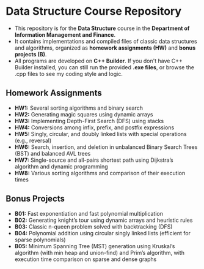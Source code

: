 # Data Structure Course Repository

- This repository is for the **Data Structure** course in the **Department of Information Management and Finance**.  
- It contains implementations and compiled files of classic data structures and algorithms,
  organized as **homework assignments (HW)** and **bonus projects (B)**.
- All programs are developed on **C++ Builder**. If you don't have C++ Builder installed, you can still run the provided **.exe files**, or browse the .cpp files to see my coding style and logic.

## Homework Assignments

- **HW1:** Several sorting algorithms and binary search  
- **HW2:** Generating magic squares using dynamic arrays  
- **HW3:** Implementing Depth-First Search (DFS) using stacks  
- **HW4:** Conversions among infix, prefix, and postfix expressions  
- **HW5:** Singly, circular, and doubly linked lists with special operations (e.g., reversal)  
- **HW6:** Search, insertion, and deletion in unbalanced Binary Search Trees (BST) and balanced AVL trees  
- **HW7:** Single-source and all-pairs shortest path using Dijkstra’s algorithm and dynamic programming  
- **HW8:** Various sorting algorithms and comparison of their execution times  

## Bonus Projects

- **B01:** Fast exponentiation and fast polynomial multiplication  
- **B02:** Generating knight’s tour using dynamic arrays and heuristic rules  
- **B03:** Classic n-queen problem solved with backtracking (DFS)  
- **B04:** Polynomial addition using circular singly linked lists (efficient for sparse polynomials)  
- **B05:** Minimum Spanning Tree (MST) generation using Kruskal’s algorithm (with min heap and union-find) and Prim’s algorithm,
  with execution time comparison on  sparse and dense graphs  
